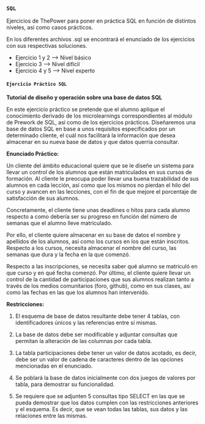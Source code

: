 ### `SQL`

Ejercicios de ThePower para poner en práctica SQL en función de distintos niveles, así como casos prácticos.

En los diferentes archivos .sql se encontrará el enunciado de los ejercicios con sus respectivas soluciones.

- Ejercicio 1 y 2 --> Nivel básico
- Ejercicio 3     --> Nivel difícil
- Ejercicio 4 y 5 --> Nivel experto

#### `Ejercicio Práctico SQL`

**Tutorial de diseño y operación sobre una base de datos
SQL**

En este ejercicio práctico se pretende que el alumno aplique el conocimiento derivado de los microlearnings correspondientes al módulo de Prework de SQL, así como de los ejercicios prácticos. Diseñaremos una base de datos SQL en base
a unos requisitos específicados por un determinado cliente, el cuál nos facilitará la información que desea almacenar en su nueva base de datos y que datos querría consultar.

**Enunciado Práctico:**

Un cliente del ámbito educacional quiere que se le diseñe un sistema para llevar un control de los alumnos que están matriculados en sus cursos de formación. Al cliente le preocupa poder llevar una buena trazabilidad de sus alumnos en cada lección, así como que los mismos no pierdan el hilo del curso y avancen en las lecciones, con el fin de que mejore el porcentaje de satisfacción de sus alumnos.

Concretamente, el cliente tiene unas deadlines o hitos para cada alumno respecto a como debería ser su progreso en función del número de semanas que el alumno lleve matriculado.

Por ello, el cliente quiere almacenar en su base de datos el nombre y apellidos de los alumnos, así como los cursos en los que están inscritos. Respecto a los cursos, necesita almacenar el nombre del curso, las semanas que dura y la fecha
en la que comenzó.

Respecto a las inscripciones, se necesita saber qué alumno se matriculó en que curso y en qué fecha comenzó. Por último, el cliente quiere llevar un control de la cantidad de participaciones que sus alumnos realizan tanto a través de los medios comunitarios (foro, github), como en sus clases, así como las fechas en las que los alumnos han intervenido.

**Restricciones:**

1. El esquema de base de datos resultante debe tener 4 tablas, con identificadores únicos y las referencias entre sí mismas.

2. La base de datos debe ser modificable y adjuntar consultas que permitan la alteración de las columnas por cada tabla.

3. La tabla participaciones debe tener un valor de datos acotado, es decir, debe ser un valor de cadena de caracteres dentro de las opciones mencionadas en el enunciado.

4. Se poblará la base de datos inicialmente con dos juegos de valores por tabla, para demostrar su funcionalidad.

5. Se requiere que se adjunten 5 consultas tipo SELECT en las que se pueda demostrar que los datos cumplen con las restricciones anteriores y el esquema. Es decir, que se vean todas las tablas, sus datos y las relaciones entre las mismas.